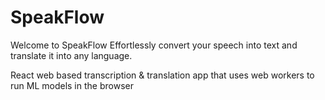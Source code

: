 # SpeakFlow

Welcome to SpeakFlow
Effortlessly convert your speech into text and translate it into any language.

React web based transcription & translation app that uses web workers to run ML models in the browser
